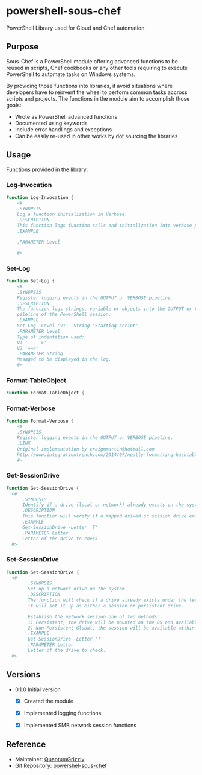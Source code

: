 # powershell-sous-chef
PowerShell Library used for Cloud and Chef automation.

## Purpose
Sous-Chef is a PowerShell module offering advanced functions to be reused in scripts, Chef cookbooks or any other tools requiring to execute PowerShell to automate tasks on Windows systems.

By providing those functions into libraries, it avoid situations where developers have to reinvent the wheel to perform common tasks accross scripts and projects. The functions in the module aim to accomplish those goals:
 - Wrote as PowerShell advanced functions
 - Documented using keywords
 - Include error handlings and exceptions
 - Can be easily re-used in other works by dot sourcing the libraries


## Usage
Functions provided in the library:

### Log-Invocation

```PowerShell
Function Log-Invocation {
	<#
	.SYNOPSIS
	Log a function initialization in Verbose.
	.DESCRIPTION
	This function logs function calls and initialization into verbose pipeline.
	.EXAMPLE

	.PARAMETER Level

	#>
```

### Set-Log
```PowerShell
Function Set-Log {
	<#
	.SYNOPSIS
	Register logging events in the OUTPUT or VERBOSE pipeline.
	.DESCRIPTION
	The function logs strings, variable or objects into the OUTPUT or VERBORSE
	pileline of the PowerShell session.
	.EXAMPLE
	Set-Log -Level 'V1' -String 'Starting script'
	.PARAMETER Level
	Type of indentation used:
	V1 '----->'
	V2 '==>'
	.PARAMETER String
	Mesaged to be displayed in the log.
	#>
```

### Format-TableObject
```PowerShell
Function Format-TableObject {
```

### Format-Verbose
```PowerShell
Function Format-Verbose {
	<#
	.SYNOPSIS
	Register logging events in the OUTPUT or VERBOSE pipeline.
	.LINK
	Original implementation by craigmmartin@hotmail.com
	http://www.integrationtrench.com/2014/07/neatly-formatting-hashtable-in-verbose.html
	#>
```

### Get-SessionDrive
```PowerShell
Function Get-SessionDrive {
  <#
	  .SYNOPSIS
	  Identify if a drive (local or network) already exists on the system.
	  .DESCRIPTION
	  This function will verify if a mapped drived or session drive exists on the OS
	  .EXAMPLE
	  Get-SessionDrive -Letter 'T'
	  .PARAMETER Letter
	  Letter of the drive to check.
  #>
```

### Set-SessionDrive
```PowerShell
Function Set-SessionDrive {
  <#
		.SYNOPSIS
		Set up a network drive on the system.
		.DESCRIPTION
		The function will check if a drive already exists under the letter. If not
		it will set it up as either a session or persistent drive.

		Establish the network session one of two methods:
		1) Persistent, the drive will be mounted on the OS and available to all
		2) Non-Persistent Global, the session will be available within PowerShell
		.EXAMPLE
		Get-SessionDrive -Letter 'T'
		.PARAMETER Letter
		Letter of the drive to check.
  #>
```


## Versions
* 0.1.0 Initial version
  - [x] Created the module
  - [x] Implemented logging functions
  - [x] Implemented SMB network session functions


## Reference
  - Maintainer: [QuantumGrizzly][1]
  - Git Repository: [powershel-sous-chef][2]



[1]: https://github.com/QuantumGrizzly
[2]: https://github.com/QuantumGrizzly/powershell-sous-chef
